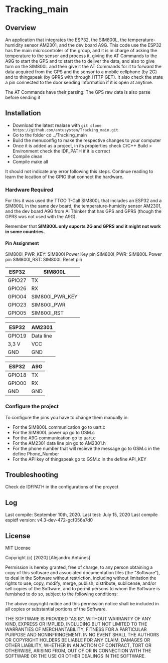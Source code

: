 # Tracking_main 


## Overview


An application that integrates the ESP32, the SIM800L, the temperature-humidity sensor AM2301, and the dev board A9G. This code use the ESP32 has the main microcontroler of the group, and it is in charge of asking the temperature to the sensor and process it, giving the AT Commands to the A9G to start the GPS and to start the to deliver the data, and also to give turn on the SIM800L and then give it the AT Commands for it to forward the data acquired from the GPS and the sensor to a mobile cellphone (by 2G) and to thingspeak (by GPRS with through HTTP GET). It also check the state a pin connected to the door sending information if it is open at anytime.

The AT Commands have their parsing. The GPS raw data is also parse before sending it


## Installation

* Download the latest realase with `git clone https://github.com/antusystem/Tracking_main.git`
* Go to the folder cd ../Tracking_main
* Build the menuconfig to make the respective changes to your computer
* Once it is added as a project, in its propierties check C/C++ Build > Environment check the IDF_PATH if it is correct
* Compile clean
* Compile make all

It should not indicate any error following this steps. Continue reading to learn the location of the GPIO that connect the hardware.

### Hardware Required

For this it was used the TTGO T-Call SIM800L that includes an ESP32 and a SIM800L in the same dev board, the temperature-humidity sensor AM2301, and the dev board A9G from Ai Thinker that has GPS and GPRS (though the GPRS was not used with the A9G).

Remember that **SIM800L only suports 2G and GPRS and it might not work in some countries.**

#### Pin Assignment

SIM800l_PWR_KEY: SIM800l Power Key pin
SIM800l_PWR: SIM800L Power pin
SIM800l_RST: SIM800L Reset pin

|       ESP32     |     SIM800L    |
| --------------- | -------------- |
|      GPIO27     |       TX       |
|      GPIO26     |       RX       |
|      GPIO04     |SIM800l_PWR_KEY |
|      GPIO23     |   SIM800l_PWR  |
|      GPIO05     |   SIM800l_RST  |

|       ESP32     |      AM2301    |
| --------------- | -------------- |
|      GPIO19     |    Data line   |
|       3,3 V     |       VCC      |
|        GND      |       GND      |

|       ESP32     |       A9G      |
| --------------- | -------------- |
|      GPIO18     |       TX       |
|      GPIO00     |       RX       |
|        GND      |       GND      |



### Configure the project

To configure the pins you have to change them manually in:

- For the SIM800L communication go to uart.c
- For the SIM800L power up go to GSM.c
- For the A9G communication go to uart.c
- For the AM2301 data line pin go to AM2301.h
- For the phone number that will recieve the message go to GSM.c in the define Phone_Number
- For the API key of thingspeak go to GSM.c in the define API_KEY


## Troubleshooting

Check de IDFPATH in the configurations of the proyect

## Log

Last compile: September 10th, 2020.
Last test: July 15, 2020
Last compile espidf version: v4.3-dev-472-gcf056a7d0

## License
MIT License

Copyright (c) [2020] [Alejandro Antunes]

Permission is hereby granted, free of charge, to any person obtaining a copy of this software and associated documentation files (the "Software"), to deal in the Software without restriction, including without limitation the rights to use, copy, modify, merge, publish, distribute, sublicense, and/or sell copies of the Software, and to permit persons to whom the Software is furnished to do so, subject to the following conditions:

The above copyright notice and this permission notice shall be included in all copies or substantial portions of the Software.

THE SOFTWARE IS PROVIDED "AS IS", WITHOUT WARRANTY OF ANY KIND, EXPRESS OR IMPLIED, INCLUDING BUT NOT LIMITED TO THE WARRANTIES OF MERCHANTABILITY, FITNESS FOR A PARTICULAR PURPOSE AND NONINFRINGEMENT. IN NO EVENT SHALL THE AUTHORS OR COPYRIGHT HOLDERS BE LIABLE FOR ANY CLAIM, DAMAGES OR OTHER LIABILITY, WHETHER IN AN ACTION OF CONTRACT, TORT OR OTHERWISE, ARISING FROM, OUT OF OR IN CONNECTION WITH THE SOFTWARE OR THE USE OR OTHER DEALINGS IN THE SOFTWARE.
